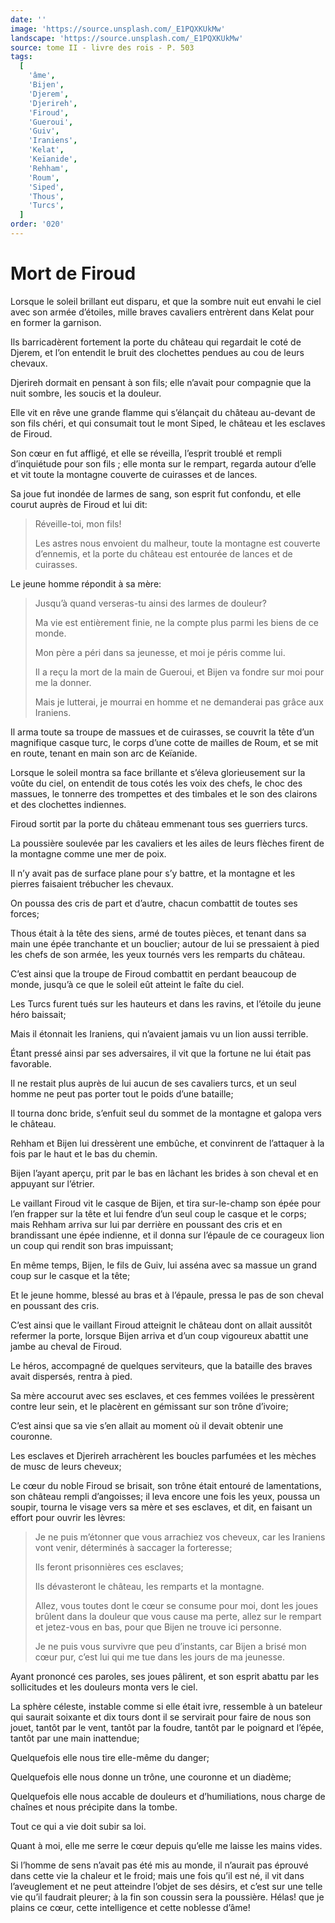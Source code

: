 ```yaml
---
date: ''
image: 'https://source.unsplash.com/_E1PQXKUkMw'
landscape: 'https://source.unsplash.com/_E1PQXKUkMw'
source: tome II - livre des rois - P. 503
tags:
  [
    'âme',
    'Bijen',
    'Djerem',
    'Djerireh',
    'Firoud',
    'Gueroui',
    'Guiv',
    'Iraniens',
    'Kelat',
    'Keïanide',
    'Rehham',
    'Roum',
    'Siped',
    'Thous',
    'Turcs',
  ]
order: '020'
---
```


# Mort de Firoud

Lorsque le soleil brillant eut disparu, et que la sombre nuit eut envahi le ciel avec son armée d’étoiles, mille braves cavaliers entrèrent dans Kelat pour en former la garnison.

Ils barricadèrent fortement la porte du château qui regardait le coté de Djerem, et l’on entendit le bruit des clochettes pendues au cou de leurs chevaux.

Djerireh dormait en pensant à son fils; elle n’avait pour compagnie que la nuit sombre, les soucis et la douleur.

Elle vit en rêve une grande flamme qui s’élançait du château au-devant de son fils chéri, et qui consumait tout le mont Siped, le château et les esclaves de Firoud.

Son cœur en fut affligé, et elle se réveilla, l’esprit troublé et rempli d’inquiétude pour son fils ; elle monta sur le rempart, regarda autour d’elle et vit toute la montagne couverte de cuirasses et de lances.

Sa joue fut inondée de larmes de sang, son esprit fut confondu, et elle courut auprès de Firoud et lui dit:

> Réveille-toi, mon fils!
>
> Les astres nous envoient du malheur, toute la montagne est couverte d’ennemis, et la porte du château est entourée de lances et de cuirasses.

Le jeune homme répondit à sa mère:

> Jusqu’à quand verseras-tu ainsi des larmes de douleur?
>
> Ma vie est entièrement finie, ne la compte plus parmi les biens de ce monde.
>
> Mon père a péri dans sa jeunesse, et moi je péris comme lui.
>
> Il a reçu la mort de la main de Gueroui, et Bijen va fondre sur moi pour me la donner.
>
> Mais je lutterai, je mourrai en homme et ne demanderai pas grâce aux Iraniens.

Il arma toute sa troupe de massues et de cuirasses, se couvrit la tête d’un magnifique casque turc, le corps d’une cotte de mailles de Roum, et se mit en route, tenant en main son arc de Keïanide.

Lorsque le soleil montra sa face brillante et s’éleva glorieusement sur la voûte du ciel, on entendit de tous cotés les voix des chefs, le choc des massues, le tonnerre des trompettes et des timbales et le son des clairons et des clochettes indiennes.

Firoud sortit par la porte du château emmenant tous ses guerriers turcs.

La poussière soulevée par les cavaliers et les ailes de leurs flèches firent de la montagne comme une mer de poix.

Il n’y avait pas de surface plane pour s’y battre, et la montagne et les pierres faisaient trébucher les chevaux.

On poussa des cris de part et d’autre, chacun combattit de toutes ses forces;

Thous était à la tête des siens, armé de toutes pièces, et tenant dans sa main une épée tranchante et un bouclier; autour de lui se pressaient à pied les chefs de son armée, les yeux tournés vers les remparts du château.

C’est ainsi que la troupe de Firoud combattit en perdant beaucoup de monde, jusqu’à ce que le soleil eût atteint le faîte du ciel.

Les Turcs furent tués sur les hauteurs et dans les ravins, et l’étoile du jeune héro baissait;

Mais il étonnait les Iraniens, qui n’avaient jamais vu un lion aussi terrible.

Étant pressé ainsi par ses adversaires, il vit que la fortune ne lui était pas favorable.

Il ne restait plus auprès de lui aucun de ses cavaliers turcs, et un seul homme ne peut pas porter tout le poids d’une bataille;

Il tourna donc bride, s’enfuit seul du sommet de la montagne et galopa vers le château.

Rehham et Bijen lui dressèrent une embûche, et convinrent de l’attaquer à la fois par le haut et le bas du chemin.

Bijen l’ayant aperçu, prit par le bas en lâchant les brides à son cheval et en appuyant sur l’étrier.

Le vaillant Firoud vit le casque de Bijen, et tira sur-le-champ son épée pour l’en frapper sur la tête et lui fendre d’un seul coup le casque et le corps; mais Rehham arriva sur lui par derrière en poussant des cris et en brandissant une épée indienne, et il donna sur l’épaule de ce courageux lion un coup qui rendit son bras impuissant;

En même temps, Bijen, le fils de Guiv, lui asséna avec sa massue un grand coup sur le casque et la tête;

Et le jeune homme, blessé au bras et à l’épaule, pressa le pas de son cheval en poussant des cris.

C’est ainsi que le vaillant Firoud atteignit le château dont on allait aussitôt refermer la porte, lorsque Bijen arriva et d’un coup vigoureux abattit une jambe au cheval de Firoud.

Le héros, accompagné de quelques serviteurs, que la bataille des braves avait dispersés, rentra à pied.

Sa mère accourut avec ses esclaves, et ces femmes voilées le pressèrent contre leur sein, et le placèrent en gémissant sur son trône d’ivoire;

C’est ainsi que sa vie s’en allait au moment où il devait obtenir une couronne.

Les esclaves et Djerireh arrachèrent les boucles parfumées et les mèches de musc de leurs cheveux;

Le cœur du noble Firoud se brisait, son trône était entouré de lamentations, son château rempli d’angoisses; il leva encore une fois les yeux, poussa un soupir, tourna le visage vers sa mère et ses esclaves, et dit, en faisant un effort pour ouvrir les lèvres:

> Je ne puis m’étonner que vous arrachiez vos cheveux, car les Iraniens vont venir, déterminés à saccager la forteresse;
>
> Ils feront prisonnières ces esclaves;
>
> Ils dévasteront le château, les remparts et la montagne.
>
> Allez, vous toutes dont le cœur se consume pour moi, dont les joues brûlent dans la douleur que vous cause ma perte, allez sur le rempart et jetez-vous en bas, pour que Bijen ne trouve ici personne.
>
> Je ne puis vous survivre que peu d’instants, car Bijen a brisé mon cœur pur, c’est lui qui me tue dans les jours de ma jeunesse.

Ayant prononcé ces paroles, ses joues pâlirent, et son esprit abattu par les sollicitudes et les douleurs monta vers le ciel.

La sphère céleste, instable comme si elle était ivre, ressemble à un bateleur qui saurait soixante et dix tours dont il se servirait pour faire de nous son jouet, tantôt par le vent, tantôt par la foudre, tantôt par le poignard et l’épée, tantôt par une main inattendue;

Quelquefois elle nous tire elle-même du danger;

Quelquefois elle nous donne un trône, une couronne et un diadème;

Quelquefois elle nous accable de douleurs et d’humiliations, nous charge de chaînes et nous précipite dans la tombe.

Tout ce qui a vie doit subir sa loi.

Quant à moi, elle me serre le cœur depuis qu’elle me laisse les mains vides.

Si l’homme de sens n’avait pas été mis au monde, il n’aurait pas éprouvé dans cette vie la chaleur et le froid; mais une fois qu’il est né, il vit dans l’aveuglement et ne peut atteindre l’objet de ses désirs, et c’est sur une telle vie qu’il faudrait pleurer; à la fin son coussin sera la poussière. Hélas! que je plains ce cœur, cette intelligence et cette noblesse d’âme!
